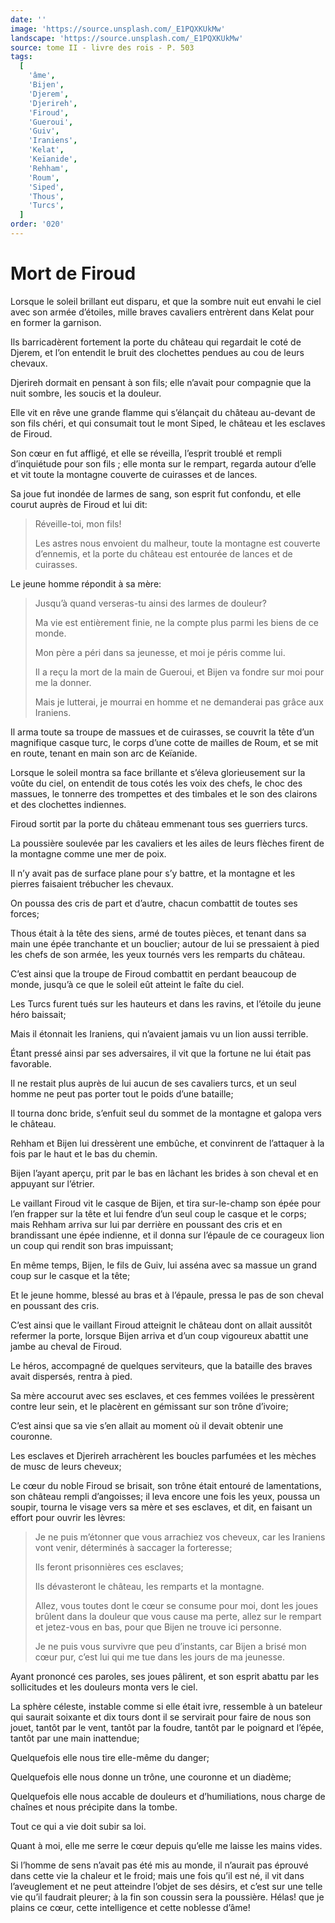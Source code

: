 ```yaml
---
date: ''
image: 'https://source.unsplash.com/_E1PQXKUkMw'
landscape: 'https://source.unsplash.com/_E1PQXKUkMw'
source: tome II - livre des rois - P. 503
tags:
  [
    'âme',
    'Bijen',
    'Djerem',
    'Djerireh',
    'Firoud',
    'Gueroui',
    'Guiv',
    'Iraniens',
    'Kelat',
    'Keïanide',
    'Rehham',
    'Roum',
    'Siped',
    'Thous',
    'Turcs',
  ]
order: '020'
---
```


# Mort de Firoud

Lorsque le soleil brillant eut disparu, et que la sombre nuit eut envahi le ciel avec son armée d’étoiles, mille braves cavaliers entrèrent dans Kelat pour en former la garnison.

Ils barricadèrent fortement la porte du château qui regardait le coté de Djerem, et l’on entendit le bruit des clochettes pendues au cou de leurs chevaux.

Djerireh dormait en pensant à son fils; elle n’avait pour compagnie que la nuit sombre, les soucis et la douleur.

Elle vit en rêve une grande flamme qui s’élançait du château au-devant de son fils chéri, et qui consumait tout le mont Siped, le château et les esclaves de Firoud.

Son cœur en fut affligé, et elle se réveilla, l’esprit troublé et rempli d’inquiétude pour son fils ; elle monta sur le rempart, regarda autour d’elle et vit toute la montagne couverte de cuirasses et de lances.

Sa joue fut inondée de larmes de sang, son esprit fut confondu, et elle courut auprès de Firoud et lui dit:

> Réveille-toi, mon fils!
>
> Les astres nous envoient du malheur, toute la montagne est couverte d’ennemis, et la porte du château est entourée de lances et de cuirasses.

Le jeune homme répondit à sa mère:

> Jusqu’à quand verseras-tu ainsi des larmes de douleur?
>
> Ma vie est entièrement finie, ne la compte plus parmi les biens de ce monde.
>
> Mon père a péri dans sa jeunesse, et moi je péris comme lui.
>
> Il a reçu la mort de la main de Gueroui, et Bijen va fondre sur moi pour me la donner.
>
> Mais je lutterai, je mourrai en homme et ne demanderai pas grâce aux Iraniens.

Il arma toute sa troupe de massues et de cuirasses, se couvrit la tête d’un magnifique casque turc, le corps d’une cotte de mailles de Roum, et se mit en route, tenant en main son arc de Keïanide.

Lorsque le soleil montra sa face brillante et s’éleva glorieusement sur la voûte du ciel, on entendit de tous cotés les voix des chefs, le choc des massues, le tonnerre des trompettes et des timbales et le son des clairons et des clochettes indiennes.

Firoud sortit par la porte du château emmenant tous ses guerriers turcs.

La poussière soulevée par les cavaliers et les ailes de leurs flèches firent de la montagne comme une mer de poix.

Il n’y avait pas de surface plane pour s’y battre, et la montagne et les pierres faisaient trébucher les chevaux.

On poussa des cris de part et d’autre, chacun combattit de toutes ses forces;

Thous était à la tête des siens, armé de toutes pièces, et tenant dans sa main une épée tranchante et un bouclier; autour de lui se pressaient à pied les chefs de son armée, les yeux tournés vers les remparts du château.

C’est ainsi que la troupe de Firoud combattit en perdant beaucoup de monde, jusqu’à ce que le soleil eût atteint le faîte du ciel.

Les Turcs furent tués sur les hauteurs et dans les ravins, et l’étoile du jeune héro baissait;

Mais il étonnait les Iraniens, qui n’avaient jamais vu un lion aussi terrible.

Étant pressé ainsi par ses adversaires, il vit que la fortune ne lui était pas favorable.

Il ne restait plus auprès de lui aucun de ses cavaliers turcs, et un seul homme ne peut pas porter tout le poids d’une bataille;

Il tourna donc bride, s’enfuit seul du sommet de la montagne et galopa vers le château.

Rehham et Bijen lui dressèrent une embûche, et convinrent de l’attaquer à la fois par le haut et le bas du chemin.

Bijen l’ayant aperçu, prit par le bas en lâchant les brides à son cheval et en appuyant sur l’étrier.

Le vaillant Firoud vit le casque de Bijen, et tira sur-le-champ son épée pour l’en frapper sur la tête et lui fendre d’un seul coup le casque et le corps; mais Rehham arriva sur lui par derrière en poussant des cris et en brandissant une épée indienne, et il donna sur l’épaule de ce courageux lion un coup qui rendit son bras impuissant;

En même temps, Bijen, le fils de Guiv, lui asséna avec sa massue un grand coup sur le casque et la tête;

Et le jeune homme, blessé au bras et à l’épaule, pressa le pas de son cheval en poussant des cris.

C’est ainsi que le vaillant Firoud atteignit le château dont on allait aussitôt refermer la porte, lorsque Bijen arriva et d’un coup vigoureux abattit une jambe au cheval de Firoud.

Le héros, accompagné de quelques serviteurs, que la bataille des braves avait dispersés, rentra à pied.

Sa mère accourut avec ses esclaves, et ces femmes voilées le pressèrent contre leur sein, et le placèrent en gémissant sur son trône d’ivoire;

C’est ainsi que sa vie s’en allait au moment où il devait obtenir une couronne.

Les esclaves et Djerireh arrachèrent les boucles parfumées et les mèches de musc de leurs cheveux;

Le cœur du noble Firoud se brisait, son trône était entouré de lamentations, son château rempli d’angoisses; il leva encore une fois les yeux, poussa un soupir, tourna le visage vers sa mère et ses esclaves, et dit, en faisant un effort pour ouvrir les lèvres:

> Je ne puis m’étonner que vous arrachiez vos cheveux, car les Iraniens vont venir, déterminés à saccager la forteresse;
>
> Ils feront prisonnières ces esclaves;
>
> Ils dévasteront le château, les remparts et la montagne.
>
> Allez, vous toutes dont le cœur se consume pour moi, dont les joues brûlent dans la douleur que vous cause ma perte, allez sur le rempart et jetez-vous en bas, pour que Bijen ne trouve ici personne.
>
> Je ne puis vous survivre que peu d’instants, car Bijen a brisé mon cœur pur, c’est lui qui me tue dans les jours de ma jeunesse.

Ayant prononcé ces paroles, ses joues pâlirent, et son esprit abattu par les sollicitudes et les douleurs monta vers le ciel.

La sphère céleste, instable comme si elle était ivre, ressemble à un bateleur qui saurait soixante et dix tours dont il se servirait pour faire de nous son jouet, tantôt par le vent, tantôt par la foudre, tantôt par le poignard et l’épée, tantôt par une main inattendue;

Quelquefois elle nous tire elle-même du danger;

Quelquefois elle nous donne un trône, une couronne et un diadème;

Quelquefois elle nous accable de douleurs et d’humiliations, nous charge de chaînes et nous précipite dans la tombe.

Tout ce qui a vie doit subir sa loi.

Quant à moi, elle me serre le cœur depuis qu’elle me laisse les mains vides.

Si l’homme de sens n’avait pas été mis au monde, il n’aurait pas éprouvé dans cette vie la chaleur et le froid; mais une fois qu’il est né, il vit dans l’aveuglement et ne peut atteindre l’objet de ses désirs, et c’est sur une telle vie qu’il faudrait pleurer; à la fin son coussin sera la poussière. Hélas! que je plains ce cœur, cette intelligence et cette noblesse d’âme!
